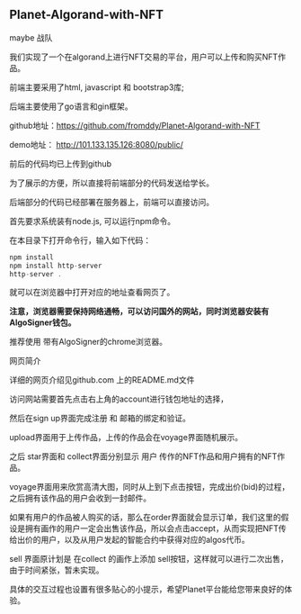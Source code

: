 ## Planet-Algorand-with-NFT

maybe 战队

我们实现了一个在algorand上进行NFT交易的平台，用户可以上传和购买NFT作品。



前端主要采用了html, javascript 和 bootstrap3库;

后端主要使用了go语言和gin框架。



github地址：https://github.com/fromddy/Planet-Algorand-with-NFT

demo地址： http://101.133.135.126:8080/public/



前后的代码均已上传到github

为了展示的方便，所以直接将前端部分的代码发送给学长。

后端部分的代码已经部署在服务器上，前端可以直接访问。



首先要求系统装有node.js, 可以运行npm命令。

在本目录下打开命令行，输入如下代码：

```js
npm install 
npm install http-server 
http-server . 
```

就可以在浏览器中打开对应的地址查看网页了。

**注意，浏览器需要保持网络通畅，可以访问国外的网站，同时浏览器安装有AlgoSigner钱包。**

推荐使用 带有AlgoSigner的chrome浏览器。



网页简介

详细的网页介绍见github.com 上的README.md文件

访问网站需要首先点击右上角的account进行钱包地址的选择，

然后在sign up界面完成注册 和 邮箱的绑定和验证。

upload界面用于上传作品，上传的作品会在voyage界面随机展示。

之后 star界面和 collect界面分别显示 用户 传作的NFT作品和用户拥有的NFT作品。

voyage界面用来欣赏高清大图，同时从上到下点击按钮，完成出价(bid)的过程，之后拥有该作品的用户会收到一封邮件。

如果有用户的作品被人购买的话，那么在order界面就会显示订单，我们这里的假设是拥有画作的用户一定会出售该作品，所以会点击accept，从而实现把NFT传给出价的用户，以及从用户发起的智能合约中获得对应的algos代币。

sell 界面原计划是 在collect 的画作上添加 sell按钮，这样就可以进行二次出售，由于时间紧张，暂未实现。

具体的交互过程也设置有很多贴心的小提示，希望Planet平台能给您带来良好的体验。









